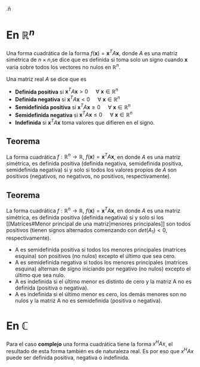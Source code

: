 .ñ
# En $\mathbb{R}^n$
Una forma cuadrática de la forma $f(\textbf{x}) = \textbf{x}^TA\textbf{x}$, donde $A$ es una matriz simétrica de $n \times n$,se dice que es definida si toma solo un signo cuando $\textbf{x}$ varia sobre todos los vectores no nulos en $\mathbb{R}^n$. 

Una matriz real $A$ se dice que es 
- **Definida positiva** si $\textbf{x}^TA\textbf{x} > 0 \quad \: \forall \: \textbf{x} \in \mathbb{R}^n$
- **Definida negativa** si $\textbf{x}^TA\textbf{x} < 0 \quad \: \forall \: \textbf{x} \in \mathbb{R}^n$
- **Semidefinida positiva** si $\textbf{x}^TA\textbf{x} \geq 0 \quad \: \forall \: \textbf{x} \in \mathbb{R}^n$
- **Semidefinida negativa** si $\textbf{x}^TA\textbf{x} \leq 0 \quad \: \forall \: \textbf{x} \in \mathbb{R}^n$
- **Indefinida** si $\textbf{x}^TA\textbf{x}$ toma valores que difieren en el signo.



## Teorema
La forma cuadrática $f: \mathbb{R}^n \to \mathbb{R}$,  $f(\textbf{x}) = \textbf{x}^TA\textbf{x}$, en donde $A$ es una matriz simétrica, es definida positiva (definida negativa, semidefinida positiva, semidefinida negativa) si y solo si todos los valores propios de $A$ son positivos (negativos, no negativos, no positivos, respectivamente).

## Teorema
La forma cuadrática $f: \mathbb{R}^n \to \mathbb{R}$,  $f(\textbf{x}) = \textbf{x}^TA\textbf{x}$, en donde $A$ es una matriz simétrica, es definida positiva (definida negativa) si y solo si los [[Matrices#Menor principal de una matriz|menores principales]] son todos positivos (tienen signos alternados comenzando con $det(A_1) < 0$, respectivamente).
- A es semidefinida positiva si todos los menores principales (matrices esquina) son positivos
(no nulos) excepto el último que sea cero.
-  A es semidefinida negativa si todos los menores principales (matrices esquina) alternan de
signo iniciando por negativo (no nulos) excepto el último que sea nulo.
-  A es indefinida si el último menor es distinto de cero y la matriz A no es definida (positiva o
negativa).
-  A es indefinida si el último menor es cero, los demás menores son no nulos y la matriz A no
es semidefinida (positiva o negativa).
# En $\mathbb{C}$
Para el caso **complejo** una forma cuadrática tiene la forma $x^HAx$, el resultado de esta forma también es de naturaleza real. Es por eso que $x^HAx$ puede ser definida positiva, negativa o indefinida.

